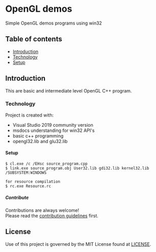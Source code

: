 # OpenGL demos
Simple OpenGL demos programs using win32

## Table of contents
* [Introduction](#introduction)
* [Technology](#technology)
* [Setup](#setup)

## Introduction
This are basic and intermediate level OpenGL C++ program.  

### Technology
Project is created with:
* Visual Studio 2019 community version
* msdocs understanding for win32 API's
* basic c++ programming
* opengl32.lib and glu32.lib 

#### Setup
```
$ cl.exe /c /EHsc source_program.cpp
$ link.exe source_program.obj User32.lib gdi32.lib kernel32.lib /SUBSYSTEM:WINDOWS 

for resource compilation
$ rc.exe Resource.rc
```
##### Contribute

Contributions are always welcome!  
Please read the [contribution guidelines](contributing.md) first.

## License
Use of this project is governed by the MIT License found at [LICENSE](./LICENSE).
